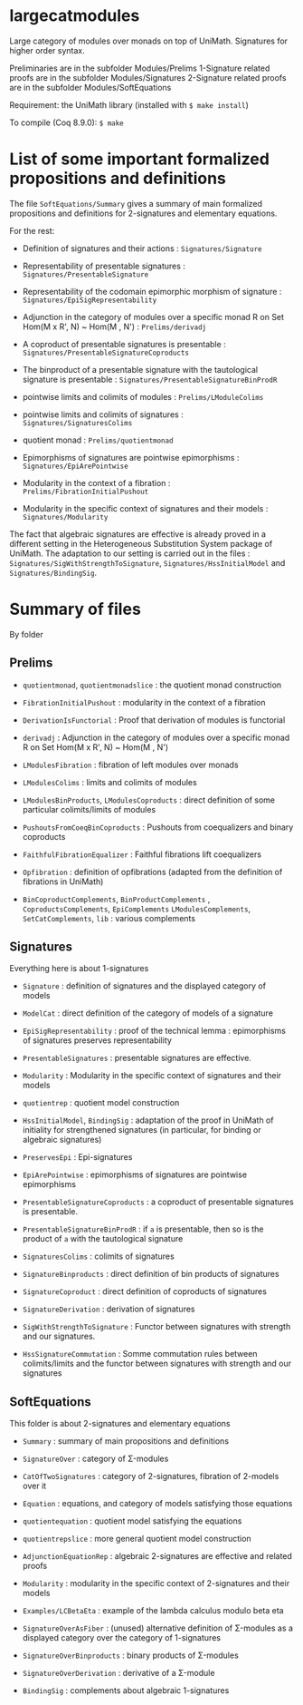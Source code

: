 # largecatmodules
Large category of modules over monads on top of UniMath.
Signatures for higher order syntax.

Preliminaries are in the subfolder Modules/Prelims
1-Signature related proofs are in the subfolder Modules/Signatures
2-Signature related proofs are in the subfolder Modules/SoftEquations

Requirement: the UniMath library (installed with `$ make install`)

To compile (Coq 8.9.0): `$ make`



# List of some important formalized propositions and definitions

The file `SoftEquations/Summary` gives a summary of main formalized propositions and definitions
for 2-signatures and elementary equations.

For the rest:

- Definition of signatures and their actions : `Signatures/Signature`
- Representability of presentable signatures : `Signatures/PresentableSignature`
- Representability of the codomain epimorphic morphism of signature : `Signatures/EpiSigRepresentability`
- Adjunction in the category of modules over a specific monad R  on Set
          Hom(M x R', N) ~ Hom(M , N') : `Prelims/derivadj`
          

- A coproduct of presentable  signatures is presentable : `Signatures/PresentableSignatureCoproducts` 
- The binproduct of a presentable  signature with the tautological signature is
     presentable : `Signatures/PresentableSignatureBinProdR` 
- pointwise limits and colimits of modules : `Prelims/LModuleColims`
- pointwise limits and colimits of signatures : `Signatures/SignaturesColims`
- quotient monad : `Prelims/quotientmonad`
- Epimorphisms of signatures are pointwise epimorphisms : `Signatures/EpiArePointwise`
- Modularity in the context of a fibration : `Prelims/FibrationInitialPushout`
- Modularity in the specific context of signatures and their models : `Signatures/Modularity`
          
The fact that algebraic signatures are effective is already proved in
a different setting in the Heterogeneous Substitution System package of UniMath.
The adaptation to our setting is carried out in the files : `Signatures/SigWithStrengthToSignature`,
`Signatures/HssInitialModel` and `Signatures/BindingSig`.

# Summary of files
By folder

## Prelims

    
- `quotientmonad`, `quotientmonadslice` : the quotient monad construction
- `FibrationInitialPushout` : modularity in the context of a fibration

- `DerivationIsFunctorial` : Proof that derivation of modules is functorial
- `derivadj` : Adjunction in the category of modules over a specific monad R on Set
          Hom(M x R', N) ~ Hom(M , N') 

- `LModulesFibration` : fibration of left modules over monads
- `LModulesColims` : limits and colimits of modules
- `LModulesBinProducts`, `LModulesCoproducts` : direct definition of some particular
    colimits/limits of modules

- `PushoutsFromCoeqBinCoproducts` : Pushouts from coequalizers and binary coproducts
- `FaithfulFibrationEqualizer` : Faithful fibrations lift coequalizers
- `Opfibration` : definition of opfibrations (adapted from the definition of fibrations in UniMath)

- `BinCoproductComplements`, `BinProductComplements` , `CoproductsComplements`, `EpiComplements`
  `LModulesComplements`, `SetCatComplements`, `lib` : various complements

## Signatures
Everything here is about 1-signatures

- `Signature` : definition of signatures and the displayed category of models 
- `ModelCat` : direct definition of the category of models of a signature
- `EpiSigRepresentability` : proof of the technical lemma : epimorphisms of signatures preserves
       representability
- `PresentableSignatures` : presentable signatures are effective.
- `Modularity` : Modularity in the specific context of signatures and their models
- `quotientrep` : quotient model construction

- `HssInitialModel`, `BindingSig` : adaptation of the proof in UniMath of initiality for strengthened signatures
       (in particular, for binding or algebraic signatures)
- `PreservesEpi` : Epi-signatures 

- `EpiArePointwise` : epimorphisms of signatures are pointwise epimorphisms
- `PresentableSignatureCoproducts` : a coproduct of presentable  signatures is presentable.
- `PresentableSignatureBinProdR` : if `a` is presentable, then so is the product of `a` with
       the tautological signature 
- `SignaturesColims` : colimits of  signatures
- `SignatureBinproducts` : direct definition of bin products of  signatures
- `SignatureCoproduct` : direct definition of coproducts of  signatures
- `SignatureDerivation` : derivation of signatures

- `SigWithStrengthToSignature` : Functor between signatures with strength
       and our  signatures.
- `HssSignatureCommutation` : Somme commutation rules between colimits/limits and the 
       functor between signatures with strength and our
       signatures
       
## SoftEquations
This folder is about 2-signatures and elementary equations

- `Summary` : summary of main propositions and definitions

- `SignatureOver` : category of Σ-modules
- `CatOfTwoSignatures` : category of 2-signatures, fibration of 2-models over it
- `Equation` : equations, and category of models satisfying those equations
- `quotientequation` : quotient model satisfying the equations
- `quotientrepslice` : more general quotient model construction
- `AdjunctionEquationRep` : algebraic 2-signatures are effective and related proofs
- `Modularity` : modularity in the specific context of 2-signatures and their models

- `Examples/LCBetaEta` : example of the lambda calculus modulo beta eta
- `SignatureOverAsFiber` : (unused) alternative definition of Σ-modules as a displayed category
        over the category of 1-signatures
- `SignatureOverBinproducts` : binary products of Σ-modules
- `SignatureOverDerivation` : derivative of a Σ-module
- `BindingSig` : complements about algebraic 1-signatures
